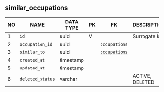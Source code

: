 similar_occupations
----------------------------


NO | NAME | DATA TYPE | PK | FK | DESCRIPTION            
---|------|-----------|----|----|-------------
1|`id` | uuid | V |  | Surrogate key
2|`occupation_id` | uuid |  | [`occupations`](occupations.md) | 
3|`similar_to` | uuid |  | [`occupations`](occupations.md) | 
4|`created_at` | timestamp |  |  | 
5|`updated_at` | timestamp |  |  | 
6|`deleted_status` | varchar |  |  | ACTIVE, DELETED
